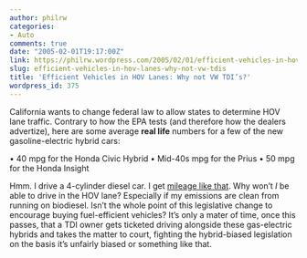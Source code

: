 ```yaml
---
author: philrw
categories:
- Auto
comments: true
date: "2005-02-01T19:17:00Z"
link: https://philrw.wordpress.com/2005/02/01/efficient-vehicles-in-hov-lanes-why-not-vw-tdis/
slug: efficient-vehicles-in-hov-lanes-why-not-vw-tdis
title: 'Efficient Vehicles in HOV Lanes: Why not VW TDI’s?'
wordpress_id: 375
---
```


California wants to change federal law to allow states to determine HOV lane traffic. Contrary to how the EPA tests (and therefore how the dealers advertize), here are some average **real life** numbers for a few of the new gasoline-electric hybrid cars:

• 40 mpg for the Honda Civic Hybrid
• Mid-40s mpg for the Prius
• 50 mpg for the Honda Insight

Hmm. I drive a 4-cylinder diesel car. I get [mileage like that](http://philip.rosenberg-watt.com/hermes). Why won’t _I_ be able to drive in the HOV lane? Especially if my emissions are clean from running on biodiesel. Isn’t the whole point of this legislative change to encourage buying fuel-efficient vehicles? It’s only a mater of time, once this passes, that a TDI owner gets ticketed driving alongside these gas-electric hybrids and takes the matter to court, fighting the hybrid-biased legislation on the basis it’s unfairly biased or something like that.
